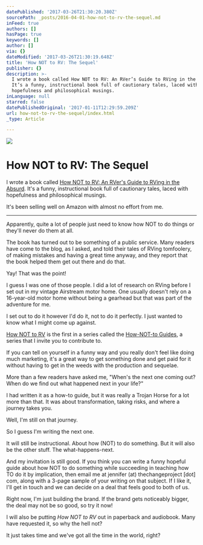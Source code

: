 ```yaml
---
datePublished: '2017-03-26T21:30:20.380Z'
sourcePath: _posts/2016-04-01-how-not-to-rv-the-sequel.md
inFeed: true
authors: []
hasPage: true
keywords: []
author: []
via: {}
dateModified: '2017-03-26T21:30:19.648Z'
title: 'How NOT to RV: The Sequel'
publisher: {}
description: >-
  I wrote a book called How NOT to RV: An RVer’s Guide to RVing in the Absurd.
  It’s a funny, instructional book full of cautionary tales, laced with
  hopefulness and philosophical musings.
inLanguage: null
starred: false
datePublishedOriginal: '2017-01-11T12:29:59.209Z'
url: how-not-to-rv-the-sequel/index.html
_type: Article

---
```

![](https://s3-us-west-2.amazonaws.com/the-grid-img/p/1d566ccc4e59f1cbbc71a8d6f7f6062b39301a33.jpg)

# How NOT to RV: The Sequel

I wrote a book called [How NOT to RV: An RVer's Guide to RVing in the Absurd][0]. It's a funny, instructional book full of cautionary tales, laced with hopefulness and philosophical musings.

It's been selling well on Amazon with almost no effort from me.

---

Apparently, quite a lot of people just need to know how NOT to do things or they'll never do them at all.

The book has turned out to be something of a public service. Many readers have come to the blog, as I asked, and told their tales of RVing tomfoolery, of making mistakes and having a great time anyway, and they report that the book helped them get out there and do that.

Yay! That was the point!

I guess I was one of those people. I did a lot of research on RVing before I set out in my vintage Airstream motor home. One usually doesn't rely on a 16-year-old motor home without being a gearhead but that was part of the adventure for me.

I set out to do it however I'd do it, not to do it perfectly. I just wanted to know what I might come up against.

[How NOT to RV][1] is the first in a series called the [How-NOT-to Guides][2], a series that I invite you to contribute to.

If you can tell on yourself in a funny way and you really don't feel like doing much marketing, it's a great way to get something done and get paid for it without having to get in the weeds with the production and sequelae.

More than a few readers have asked me, "When's the next one coming out? When do we find out what happened next in your life?"

I had written it as a how-to guide, but it was really a Trojan Horse for a lot more than that. It was about transformation, taking risks, and where a journey takes you.

Well, I'm still on that journey.

So I guess I'm writing the next one.

It will still be instructional. About how (NOT) to do something. But it will also be the other stuff. The what-happens-next.

And my invitation is still good. If you think you can write a funny hopeful guide about how NOT to do something while succeeding in teaching how TO do it by implication, then email me at jennifer (at) thechangeproject \[dot\] com, along with a 3-page sample of your writing on that subject. If I like it, I'll get in touch and we can decide on a deal that feels good to both of us.

Right now, I'm just building the brand. If the brand gets noticeably bigger, the deal may not be so good, so try it now!

I will also be putting _How NOT to RV_ out in paperback and audiobook. Many have requested it, so why the hell not?

It just takes time and we've got all the time in the world, right?

[0]: http://bit.ly/hntrvkindle "How NOT to RV: And RVer's Guide to RVing in the Absurd"
[1]: http://www.amazon.com/Rvers-Guide-RVing-Absurd-Guides-ebook/dp/B005V1GITK
[2]: http://hownottoguides.com/